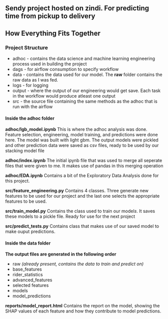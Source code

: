 ## Sendy project hosted on zindi. For predicting time from pickup to delivery
## How Everything Fits Together

### Project Structure
* adhoc - contains the data science and machine learning engineering process used in building the project
* dags - for airflow consumption to specify workflow
* data - contains the data used for our model. The **raw** folder contains the raw data as I was fed.
* logs - for logging
* output - where the output of our engineering would get save. Each task in the workflow
            would produce atleast one output
* src - the source file containing the same methods as the adhoc that is run with the airflow

#### Inside the adhoc folder
**adhoc/lgb_model.ipynb**
This is where the adhoc analysis was done. Feature selection, engineering, model training,
and predictions were done here. The model was built with light gbm.
The output models were pickled and other prediction data were saved as csv files, ready to
be used by our stacking model file

**adhoc/index.ipynb**
The initial ipynb file that was used to merge all seperate files that were given to me.
It makes use of pandas in this merging operation

**adhoc/EDA.ipynb**
Contains a bit of the Exploratory Data Analysis done for this project.

**src/feature_engineering.py**
Contains 4 classes. Three generate new features to be used for our project and the
last one selects the appropriate features to be used.

**src/train_model.py**
Contains the class used to train our model*s*. It saves these models to a pickle file.
Ready for use for the next project

**src/predict_tests.py**
Contains class that makes use of our saved model to make ouput predictions.


#### Inside the data folder
**The output files are generated in the following order**
* raw *(already present, contains the data to train and predict on)*
* base_features
* rider_statistics
* advanced_features
* selected features
* models
* model_predictions

**reports/model_report.html**
Contains the report on the model, showing the SHAP values of each feature and how
they contribute to model predictions.